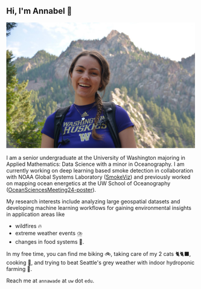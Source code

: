 ## Hi, I'm Annabel 👋
<img src="eldoradoCanyonn.jpeg" width="500" />

I am a senior undergraduate at the University of Washington majoring in Applied Mathematics: Data Science with a minor in Oceanography. I am currently working on deep learning based smoke detection in collaboration with NOAA Global Systems Laboratory ([SmokeViz](https://github.com/annabelwade/SmokeViz/tree/test-set-analysis)) and previously worked on mapping ocean energetics at the UW School of Oceanography ([OceanSciencesMeeting24-poster](https://github.com/annabelwade/OSM24-poster-Wade/blob/main/OSM24_Wade_Poster.pdf)).

My research interests include analyzing large geospatial datasets and developing machine learning workflows for gaining environmental insights in application areas like 
- wildfires 🔥
- extreme weather events ⛈️
- changes in food systems 🌾.

In my free time, you can find me biking 🚲, taking care of my 2 cats 🐈🐈‍⬛, cooking 🥘, and trying to beat Seattle's grey weather with indoor hydroponic farming 🌱.

Reach me at `annawade` at `uw` dot `edu`.

<!--
🔥💧🥣
**annabelwade/annabelwade** is a ✨ _special_ ✨ repository because its `README.md` (this file) appears on your GitHub profile.

Here are some ideas to get you started:

- 🔭 I’m currently working on ...
- 🌱 I’m currently learning ...
- 👯 I’m looking to collaborate on ...
- 🤔 I’m looking for help with ...
- 💬 Ask me about ...
- 📫 How to reach me: ...
- 😄 Pronouns: ...
- ⚡ Fun fact: ...
-->
